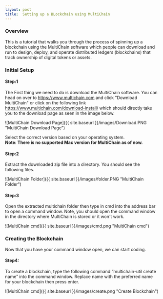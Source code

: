 ```yaml
---
layout: post
title:  Setting up a BLockchain using MultiChain
---
```


### Overview
This is a tutorial that walks you through the process of spinning up a blockchain using the MultiChain software
which people can download and run to design, deploy, and operate distributed ledgers (blockchains) that track
ownership of digital tokens or assets.

### Initial Setup
#### Step:1  
The First thing we need to do is download the MultiChain software.
You can head on over to <https://www.multichain.com> and click "Download MultiChain" or 
click on the following link <https://www.multichain.com/download-install/>
which should directly take you to the download page as seen in the image below.
  

![MultiChain Download Page]({{ site.baseurl }}/images/Download.PNG "MultiChain Download Page")

Select the correct version based on your operating system.   
**Note: There is no supported Mac version for MultiChain as of now.**

#### Step:2  
Extract the downloaded zip file into a directory. You should see the following files.
  
![MultiChain Folder]({{ site.baseurl }}/images/folder.PNG "MultiChain Folder")

#### Step:3
Open the extracted multichain folder then type in cmd into the address bar to open a command window. Note,
you should open the command window in the directory where MultiChain is stored or it won't work.

![MultiChain cmd]({{ site.baseurl }}/images/cmd.png "MultiChain cmd")
  
  
### Creating the Blockchain
Now that you have your command window open, we can start coding.    
#### Step4:
To create a blockchain, type the following command “multichain-util create name” into the command window. Replace name with the preferred name for your blockchain then press enter.
  
![MultiChain cmd]({{ site.baseurl }}/images/create.png "Create Blockchain")  

  








  










